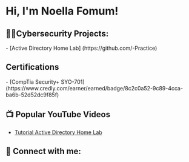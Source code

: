 <h1>Hi, I'm Noella Fomum!</h1>

<h2>👨‍💻Cybersecurity Projects:</h2>
  - [Active Directory Home Lab] (https://github.com/-Practice)

<h2> Certifications </h2>
- [CompTia Security+ SYO-701] (https://www.credly.com/earner/earned/badge/8c2c0a52-9c89-4cca-ba6b-52d52dc9f85f)

 <h2>📺 Popular YouTube Videos</h2>

- [Tutorial Active Directory Home Lab](https://www.youtube.com/watch?v=a83ASGn_V_s) 

<h2> 🤳 Connect with me:</h2>

[linkedin]:(https://www.linkedin.com/in/noella-fomum-450349343/)
<!--
**joshmadakor1/joshmadakor1** is a ✨ _special_ ✨ repository because its `README.md` (this file) appears on your GitHub profile.

Here are some ideas to get you started:

- 🔭 I’m currently working on ...
- 🌱 I’m currently learning ...
- 👯 I’m looking to collaborate on ...
- 🤔 I’m looking for help with ...
- 💬 Ask me about ...
- 📫 How to reach me: ...
- 😄 Pronouns: ...
- ⚡ Fun fact: ...
-->
